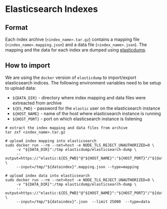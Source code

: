 # Elasticsearch Indexes

## Format

Each index archive (`<index_name>.tar.gz`) contains a mapping file
(`<index_name>.mapping.json`) and a data file (`<index_name>.json`).
The mapping and the data for each index are dumped using 
[elasticdump](https://github.com/elasticsearch-dump/elasticsearch-dump).

## How to import

We are using the `docker` version of `elasticdump` to import/export
elasticsearch indices.  The following environment variables need to be
setup to upload data:
 * `${DATA_DIR}` - directory where index mapping and data files were extreacted from archive
 * `${ES_PWD}` - password for the `elastic` user on the elasticsearch instance
 * `${HOST_NAME}` - name of the host where elasticsearch instance is running
 * `${HOST_PORT}` - port on which elasticsearch instance is listening

```
# extract the index mapping and data files from archive
tar zxf <index_name>.tar.gz

# upload index mapping into elasticsearch
sudo docker run --rm --net=host -e NODE_TLS_REJECT_UNAUTHORIZED=0 \
     -v "${DATA_DIR}":/tmp elasticdump/elasticsearch-dump \
     --output=https://"elastic:${ES_PWD}"@"${HOST_NAME}":"${HOST_PORT}"/"${dataindex}" \
     --input=/tmp/"${dataindex}".mapping.json --type=mapping

# upload index data into elasticsearch
sudo docker run --rm --net=host -e NODE_TLS_REJECT_UNAUTHORIZED=0 \
     -v "${DATA_DIR}":/tmp elasticdump/elasticsearch-dump \
     --output=https://"elastic:${ES_PWD}"@"${HOST_NAME}":"${HOST_PORT}"/"${dataindex}" \
     --input=/tmp/"${dataindex}".json  --limit 25000  --type=data
```